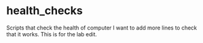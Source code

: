 # health_checks
Scripts that check the health of computer
I want to add more lines to check that it works.
This is for the lab edit.
